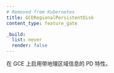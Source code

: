 ```yaml
---
# Removed from Kubernetes
title: GCERegionalPersistentDisk
content_type: feature_gate

_build:
  list: never
  render: false
---
```

<!--
Enable the regional PD feature on GCE.
-->
在 GCE 上启用带地理区域信息的 PD 特性。
